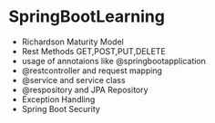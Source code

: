 # SpringBootLearning
- Richardson Maturity Model
- Rest Methods GET,POST,PUT,DELETE
- usage of annotaions like @springbootapplication
- @restcontroller and request mapping
- @service and service class
- @respository and JPA Repository
- Exception Handling
- Spring Boot Security
 

